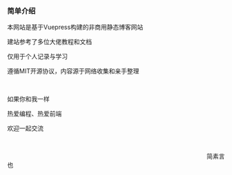 ### 简单介绍

本网站是基于Vuepress构建的非商用静态博客网站

建站参考了多位大佬教程和文档

仅用于个人记录与学习

遵循MIT开源协议，内容源于网络收集和亲手整理

<br>

如果你和我一样

热爱编程、热爱前端

欢迎一起交流

<br>

&emsp;&emsp;&emsp;&emsp;&emsp;&emsp;&emsp;&emsp;&emsp;&emsp;&emsp;&emsp;&emsp;&emsp;&emsp;&emsp;&emsp;&emsp;&emsp;&emsp;&emsp;&emsp;&emsp;&emsp;&emsp;&emsp;&emsp;&emsp;&emsp;&emsp;&emsp;&emsp;&emsp;简素言也
     
